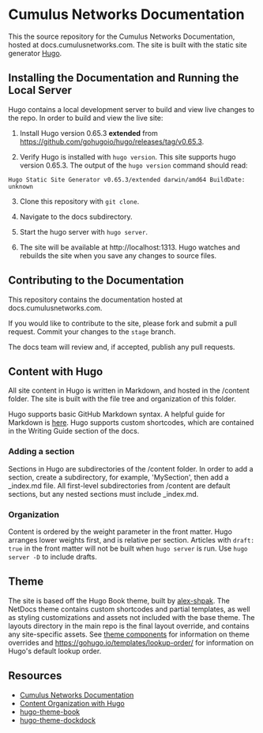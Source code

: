 # Cumulus Networks Documentation

This the source repository for the Cumulus Networks Documentation, hosted at docs.cumulusnetworks.com.
The site is built with the static site generator [Hugo](https://gohugo.io/documentation/).

## Installing the Documentation and Running the Local Server

Hugo contains a local development server to build and view live changes to the repo. In order to build and view the live site:

1. Install Hugo version 0.65.3 **extended** from https://github.com/gohugoio/hugo/releases/tag/v0.65.3.

2. Verify Hugo is installed with `hugo version`. This site supports hugo version 0.65.3. The output of the `hugo version` command should read:

```
Hugo Static Site Generator v0.65.3/extended darwin/amd64 BuildDate: unknown
```

3. Clone this repository with `git clone`.

4. Navigate to the docs subdirectory.

5. Start the hugo server with `hugo server`.

6. The site will be available at http://localhost:1313. Hugo watches and rebuilds the site when you save any changes to source files.

## Contributing to the Documentation

This repository contains the documentation hosted at docs.cumulusnetworks.com. 

If you would like to contribute to the site, please fork and submit a pull request. Commit your changes to the `stage` branch.

The docs team will review and, if accepted, publish any pull requests.

## Content with Hugo
All site content in Hugo is written in Markdown, and hosted in the /content folder.
The site is built with the file tree and organization of this folder.

Hugo supports basic GitHub Markdown syntax. A helpful guide for Markdown is [here](https://github.com/adam-p/markdown-here/wiki/Markdown-Cheatsheet).
Hugo supports custom shortcodes, which are contained in the Writing Guide section of the docs.

### Adding a section
Sections in Hugo are subdirectories of the /content folder. In order to add a section,
create a subdirectory, for example, 'MySection', then add a \_index.md file. All first-level subdirectories from /content are default sections, but any nested sections must include \_index.md.

### Organization

Content is ordered by the weight parameter in the front matter. Hugo arranges lower weights first, and is relative per section.
Articles with `draft: true` in the front matter will not be built when `hugo server` is run.
Use `hugo server -D` to include drafts.

## Theme

The site is based off the Hugo Book theme, built by [alex-shpak](https://github.com/alex-shpak/). The NetDocs theme contains custom shortcodes and partial templates, as well as styling customizations and assets not included with the base theme. The layouts directory in the main repo is the final layout override, and contains any site-specific assets. See
[theme components](https://gohugo.io/themes/theme-components/) for information on theme overrides and https://gohugo.io/templates/lookup-order/ for information on Hugo's default lookup order.


## Resources
  - [Cumulus Networks Documentation](https://docs.cumulusnetworks.com)
  - [Content Organization with Hugo](https://gohugo.io/content-management/organization/)
  - [hugo-theme-book](https://github.com/alex-shpak/hugo-book)
  - [hugo-theme-dockdock](https://github.com/vjeantet/hugo-theme-docdock)
